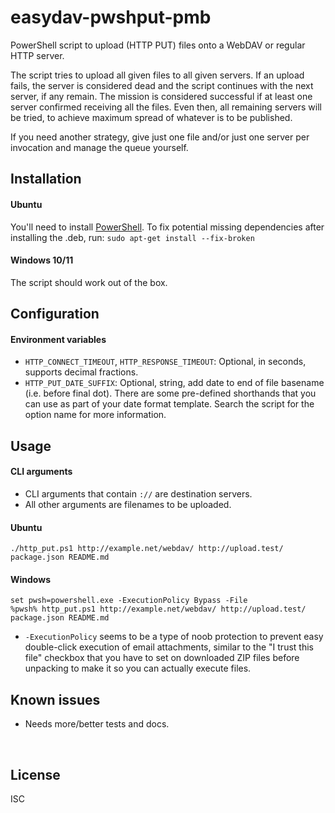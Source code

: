 ﻿
<!--#echo json="package.json" key="name" underline="=" -->
easydav-pwshput-pmb
===================
<!--/#echo -->

<!--#echo json="package.json" key="description" -->
PowerShell script to upload (HTTP PUT) files onto a WebDAV or regular HTTP
server.
<!--/#echo -->

The script tries to upload all given files to all given servers.
If an upload fails, the server is considered dead and the script continues
with the next server, if any remain.
The mission is considered successful if at least one server confirmed
receiving all the files.
Even then, all remaining servers will be tried, to achieve maximum spread
of whatever is to be published.

If you need another strategy, give just one file and/or just one server
per invocation and manage the queue yourself.



Installation
------------

#### Ubuntu

You'll need to install [PowerShell][pwsh-rls].
To fix potential missing dependencies after installing the .deb,
run: `sudo apt-get install --fix-broken`

  [pwsh-rls]: https://github.com/PowerShell/PowerShell/releases



#### Windows 10/11

The script should work out of the box.



Configuration
-------------

#### Environment variables

* `HTTP_CONNECT_TIMEOUT`, `HTTP_RESPONSE_TIMEOUT`:
  Optional, in seconds, supports decimal fractions.
* `HTTP_PUT_DATE_SUFFIX`:
  Optional, string, add date to end of file basename (i.e. before final dot).
  There are some pre-defined shorthands that you can use as part of your
  date format template.
  Search the script for the option name for more information.



Usage
-----

#### CLI arguments

* CLI arguments that contain `://` are destination servers.
* All other arguments are filenames to be uploaded.



#### Ubuntu

```text
./http_put.ps1 http://example.net/webdav/ http://upload.test/ package.json README.md
```



#### Windows

```text
set pwsh=powershell.exe -ExecutionPolicy Bypass -File
%pwsh% http_put.ps1 http://example.net/webdav/ http://upload.test/ package.json README.md
```

* `-ExecutionPolicy` seems to be a type of noob protection to prevent easy
  double-click execution of email attachments, similar to the
  "I trust this file" checkbox that you have to set on downloaded ZIP files
  before unpacking to make it so you can actually execute files.



<!--#toc stop="scan" -->



Known issues
------------

* Needs more/better tests and docs.




&nbsp;


License
-------
<!--#echo json="package.json" key=".license" -->
ISC
<!--/#echo -->
